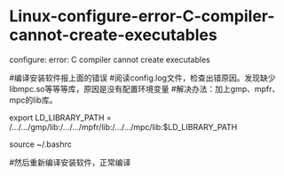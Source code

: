 # Linux-configure-error-C-compiler-cannot-create-executables

configure: error: C compiler cannot create executables

#编译安装软件报上面的错误
#阅读config.log文件，检查出错原因。发现缺少libmpc.so等等等库，原因是没有配置环境变量
#解决办法：加上gmp、mpfr、mpc的lib库。

export LD_LIBRARY_PATH = /.../.../gmp/lib:/.../.../mpfr/lib:/.../.../mpc/lib:$LD_LIBRARY_PATH

source ~/.bashrc

#然后重新编译安装软件，正常编译
